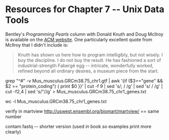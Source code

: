 # Resources for Chapter 7 -- Unix Data Tools

Bentley's *Programming Pearls* column with Donald Knuth and Doug McIlroy is
available on the [ACM website](http://dl.acm.org/citation.cfm?id=5948.315654).
One particularly excellent quote from McIlroy that I didn't include is:

> Knuth has shown us here how to program intelligibly, but not wisely. I buy
> the discipline. I do not buy the result. He has fashioned a sort of
> industrial-strength Fabergé egg -- intricate, wonderfully worked, refined
> beyond all ordinary desires, a museum piece from the start.


grep "^#" -v Mus_musculus.GRCm38.75_chr1.gtf | awk '{if ($3=="gene" && $2 == "protein_coding") { print $0 }}' | cut -f 9 | sed 's/; / /g' | sed 's/ / /g' | cut -f2,4 | sed 's/"//g' > Mus_musculus.GRCm38.75_chr1_genes.txt

wc -l Mus_musculus.GRCm38.75_chr1_genes.txt

verify in martview http://uswest.ensembl.org/biomart/martview/ == same number

contam.fastq -- shorter version (used in book so examples print more clearly)
